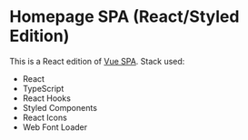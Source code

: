 # Homepage SPA (React/Styled Edition)

This is a React edition of [Vue SPA](https://github.com/d-mv/home). Stack used:

- React
- TypeScript
- React Hooks
- Styled Components
- React Icons
- Web Font Loader
